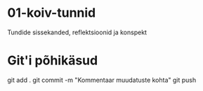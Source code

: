 # 01-koiv-tunnid
Tundide sissekanded, reflektsioonid ja konspekt

# Git'i põhikäsud
git add .
git commit -m "Kommentaar muudatuste kohta"
git push